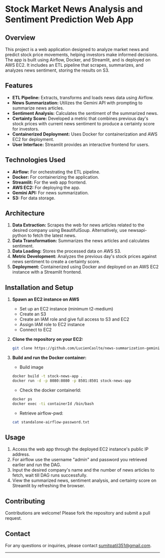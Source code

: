 # Stock Market News Analysis and Sentiment Prediction Web App

## Overview
This project is a web application designed to analyze market news and predict stock price movements, helping investors make informed decisions. The app is built using Airflow, Docker, and Streamlit, and is deployed on AWS EC2. It includes an ETL pipeline that scrapes, summarizes, and analyzes news sentiment, storing the results on S3.

## Features
- **ETL Pipeline:** Extracts, transforms and loads news data using Airflow.
- **News Summarization:** Utilizes the Gemini API with prompting to summarize news articles.
- **Sentiment Analysis:** Calculates the sentiment of the summarized news.
- **Certainty Score:** Developed a metric that combines previous day's stock prices with current news sentiment to produce a certainty score for investors.
- **Containerized Deployment:** Uses Docker for containerization and AWS EC2 for deployment.
- **User Interface:** Streamlit provides an interactive frontend for users.

## Technologies Used
- **Airflow:** For orchestrating the ETL pipeline.
- **Docker:** For containerizing the application.
- **Streamlit:** For the web app frontend.
- **AWS EC2:** For deploying the app.
- **Gemini API:** For news summarization.
- **S3:** For data storage.

## Architecture
1. **Data Extraction:** Scrapes the web for news articles related to the desired company using BeautifulSoup. Alternatively, use newsapi-python to fetch the latest news.
2. **Data Transformation:** Summarizes the news articles and calculates sentiment.
3. **Data Loading:** Stores the processed data on AWS S3.
4. **Metric Development:** Analyzes the previous day's stock prices against news sentiment to create a certainty score.
5. **Deployment:** Containerized using Docker and deployed on an AWS EC2 instance with a Streamlit frontend.

## Installation and Setup
1. **Spawn an EC2 instance on AWS**
   - Set up an EC2 instance (minimum t2-medium)
   - Create an S3
   - Create an IAM role and give full access to S3 and EC2
   - Assign IAM role to EC2 instance
   - Connect to EC2

2. **Clone the repository on your EC2:**
    ```bash
    git clone https://github.com/LucienCaslte/news-summarization-gemini
    ```

3. **Build and run the Docker container:**
    - Build image
    ```bash
    docker build -t stock-news-app .
    docker run -d -p 8080:8080 -p 8501:8501 stock-news-app
    ```
    - Check the docker containerId:
    ```bash
    docker ps
    docker exec -ti containerId /bin/bash
    ```
    - Retrieve airflow-pwd:
    ```bash
    cat standalone-airflow-password.txt
    ```
## Usage
1. Access the web app through the deployed EC2 instance's public IP address.
2. For airflow use the username "admin" and password you retrieved earlier and run the DAG.
3. Input the desired company's name and the number of news articles to fetch, wait till DAG runs successfully.
4. View the summarized news, sentiment analysis, and certainty score on Streamlit by refreshing the browser.

## Contributing
Contributions are welcome! Please fork the repository and submit a pull request.

## Contact
For any questions or inquiries, please contact [sumitpatil351@gmail.com](mailto:sumitpatil351@gmail.com).

---
